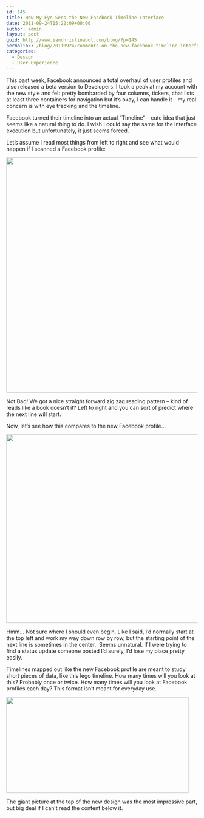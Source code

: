 ```yaml
---
id: 145
title: How My Eye Sees the New Facebook Timeline Interface
date: 2011-09-24T15:22:09+00:00
author: admin
layout: post
guid: http://www.iamchristinabot.com/blog/?p=145
permalink: /blog/20110924/comments-on-the-new-facebook-timeline-interface/
categories:
  - Design
  - User Experience
---
```

This past week, Facebook announced a total overhaul of user profiles and also released a beta version to Developers. I took a peak at my account with the new style and felt pretty bombarded by four columns, tickers, chat lists at least three containers for navigation but it&#8217;s okay, I can handle it &#8211; my real concern is with eye tracking and the timeline.

Facebook turned their timeline into an actual &#8220;Timeline&#8221; &#8211; cute idea that just seems like a natural thing to do. I wish I could say the same for the interface execution but unfortunately, it just seems forced.

Let&#8217;s assume I read most things from left to right and see what would happen if I scanned a Facebook profile:

<img class="aligncenter size-full wp-image-147" title="Old-Facebook-Profile-Eye-Tracking" src="{{ site.url | prepend: site.baseurl }}/blog/wp-content/uploads/2011/09/Old-Facebook-Profile-Eye-Tracking.gif" alt="" width="650" height="620" srcset="http://www.iamchristinabot.com/blog/wp-content/uploads/2011/09/Old-Facebook-Profile-Eye-Tracking.gif 650w, http://www.iamchristinabot.com/blog/wp-content/uploads/2011/09/Old-Facebook-Profile-Eye-Tracking-300x286.gif 300w" sizes="(max-width: 650px) 100vw, 650px" />

Not Bad! We got a nice straight forward zig zag reading pattern &#8211; kind of reads like a book doesn&#8217;t it? Left to right and you can sort of predict where the next line will start.

Now, let&#8217;s see how this compares to the new Facebook profile&#8230;

<img class="aligncenter size-full wp-image-148" title="New-Facebook-Profile-eye-tracking" src="{{ site.url | prepend: site.baseurl }}/blog/wp-content/uploads/2011/09/New-Facebook-Profile-eye-tracking.gif" alt="" width="650" height="497" srcset="http://www.iamchristinabot.com/blog/wp-content/uploads/2011/09/New-Facebook-Profile-eye-tracking.gif 650w, http://www.iamchristinabot.com/blog/wp-content/uploads/2011/09/New-Facebook-Profile-eye-tracking-300x229.gif 300w" sizes="(max-width: 650px) 100vw, 650px" />

Hmm&#8230; Not sure where I should even begin. Like I said, I&#8217;d normally start at the top left and work my way down row by row, but the starting point of the next line is sometimes in the center.  Seems unnatural. If I were trying to find a status update someone posted I&#8217;d surely, I&#8217;d lose my place pretty easily.

Timelines mapped out like the new Facebook profile are meant to study short pieces of data, like this lego timeline. How many times will you look at this? Probably once or twice. How many times will you look at Facebook profiles each day? This format isn&#8217;t meant for everyday use.

[<img class="aligncenter size-large wp-image-149" title="lego-brick4-timeline" src="{{ site.url | prepend: site.baseurl }}/blog/wp-content/uploads/2011/09/lego-brick4-timeline-1024x540.jpg" alt="" width="480" height="253" srcset="http://www.iamchristinabot.com/blog/wp-content/uploads/2011/09/lego-brick4-timeline-1024x540.jpg 1024w, http://www.iamchristinabot.com/blog/wp-content/uploads/2011/09/lego-brick4-timeline-300x158.jpg 300w" sizes="(max-width: 480px) 100vw, 480px" />](http://www.iamchristinabot.com/blog/wp-content/uploads/2011/09/lego-brick4-timeline.jpg)

The giant picture at the top of the new design was the most impressive part, but big deal if I can&#8217;t read the content below it.
